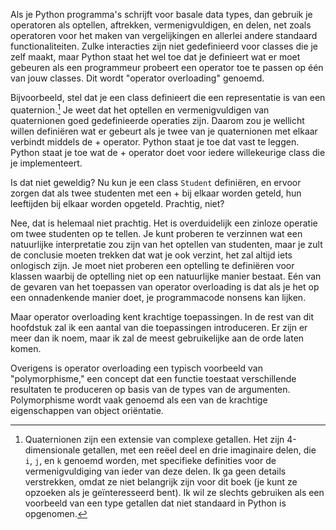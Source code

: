 Als je Python programma's schrijft voor basale data types, dan gebruik
je operatoren als optellen, aftrekken, vermenigvuldigen, en delen, net
zoals operatoren voor het maken van vergelijkingen en allerlei andere
standaard functionaliteiten. Zulke interacties zijn niet gedefinieerd
voor classes die je zelf maakt, maar Python staat het wel toe dat je
definieert wat er moet gebeuren als een programmeur probeert een
operator toe te passen op één van jouw classes. Dit wordt "operator
overloading" genoemd.

Bijvoorbeeld, stel dat je een class definieert die een representatie is
van een quaternion.[^23] Je weet dat het optellen en vermenigvuldigen
van quaternionen goed gedefinieerde operaties zijn. Daarom zou je
wellicht willen definiëren wat er gebeurt als je twee van je
quaternionen met elkaar verbindt middels de $+$ operator. Python staat
je toe dat vast te leggen. Python staat je toe wat de $+$ operator doet
voor iedere willekeurige class die je implementeert.

Is dat niet geweldig? Nu kun je een class `Student` definiëren, en
ervoor zorgen dat als twee studenten met een $+$ bij elkaar worden
geteld, hun leeftijden bij elkaar worden opgeteld. Prachtig, niet?

Nee, dat is helemaal niet prachtig. Het is overduidelijk een zinloze
operatie om twee studenten op te tellen. Je kunt proberen te verzinnen
wat een natuurlijke interpretatie zou zijn van het optellen van
studenten, maar je zult de conclusie moeten trekken dat wat je ook
verzint, het zal altijd iets onlogisch zijn. Je moet niet proberen een
optelling te definiëren voor klassen waarbij de optelling niet op een
natuurlijke manier bestaat. Eén van de gevaren van het toepassen van
operator overloading is dat als je het op een onnadenkende manier doet,
je programmacode nonsens kan lijken.

Maar operator overloading kent krachtige toepassingen. In de rest van
dit hoofdstuk zal ik een aantal van die toepassingen introduceren. Er
zijn er meer dan ik noem, maar ik zal de meest gebruikelijke aan de orde
laten komen.

Overigens is operator overloading een typisch voorbeeld van
"polymorphisme," een concept dat een functie toestaat verschillende
resultaten te produceren op basis van de types van de argumenten.
Polymorphisme wordt vaak genoemd als een van de krachtige eigenschappen
van object oriëntatie.

[^23]: Quaternionen zijn een extensie van complexe getallen. Het zijn
    4-dimensionale getallen, met een reëel deel en drie imaginaire
    delen, die `i`, `j`, en `k` genoemd worden, met specifieke
    definities voor de vermenigvuldiging van ieder van deze delen. Ik ga
    geen details verstrekken, omdat ze niet belangrijk zijn voor dit
    boek (je kunt ze opzoeken als je geïnteresseerd bent). Ik wil ze
    slechts gebruiken als een voorbeeld van een type getallen dat niet
    standaard in Python is opgenomen.
